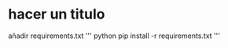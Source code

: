 hacer un titulo
=================

añadir requirements.txt
''' python
pip install -r requirements.txt
'''



